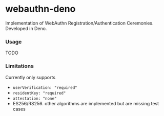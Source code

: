 # webauthn-deno

Implementation of WebAuthn Registration/Authentication Ceremonies. Developed in Deno.

### Usage

TODO

### Limitations

Currently only supports

- `userVerification: "required"`
- `residentKey: "required"`
- `attestation: "none"`
- ES256/RS256. other algorithms are implemented but are missing test cases
